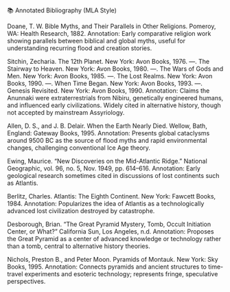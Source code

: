 📚 Annotated Bibliography (MLA Style)

Doane, T. W. Bible Myths, and Their Parallels in Other Religions. Pomeroy, WA: Health Research, 1882.
Annotation: Early comparative religion work showing parallels between biblical and global myths, useful for understanding recurring flood and creation stories.

Sitchin, Zecharia. The 12th Planet. New York: Avon Books, 1976.
—. The Stairway to Heaven. New York: Avon Books, 1980.
—. The Wars of Gods and Men. New York: Avon Books, 1985.
—. The Lost Realms. New York: Avon Books, 1990.
—. When Time Began. New York: Avon Books, 1993.
—. Genesis Revisited. New York: Avon Books, 1990.
Annotation: Claims the Anunnaki were extraterrestrials from Nibiru, genetically engineered humans, and influenced early civilizations. Widely cited in alternative history, though not accepted by mainstream Assyriology.

Allen, D. S., and J. B. Delair. When the Earth Nearly Died. Wellow, Bath, England: Gateway Books, 1995.
Annotation: Presents global cataclysms around 9500 BC as the source of flood myths and rapid environmental changes, challenging conventional Ice Age theory.

Ewing, Maurice. “New Discoveries on the Mid-Atlantic Ridge.” National Geographic, vol. 96, no. 5, Nov. 1949, pp. 614–616.
Annotation: Early geological research sometimes cited in discussions of lost continents such as Atlantis.

Berlitz, Charles. Atlantis: The Eighth Continent. New York: Fawcett Books, 1984.
Annotation: Popularizes the idea of Atlantis as a technologically advanced lost civilization destroyed by catastrophe.

Desborough, Brian. “The Great Pyramid Mystery, Tomb, Occult Initiation Center, or What?” California Sun, Los Angeles, n.d.
Annotation: Proposes the Great Pyramid as a center of advanced knowledge or technology rather than a tomb, central to alternative history theories.

Nichols, Preston B., and Peter Moon. Pyramids of Montauk. New York: Sky Books, 1995.
Annotation: Connects pyramids and ancient structures to time-travel experiments and esoteric technology; represents fringe, speculative perspectives.